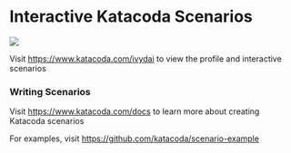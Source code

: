 # Interactive Katacoda Scenarios

[![](http://shields.katacoda.com/katacoda/ivydai/count.svg)](https://www.katacoda.com/ivydai "Get your profile on Katacoda.com")

Visit https://www.katacoda.com/ivydai to view the profile and interactive scenarios

### Writing Scenarios
Visit https://www.katacoda.com/docs to learn more about creating Katacoda scenarios

For examples, visit https://github.com/katacoda/scenario-example
